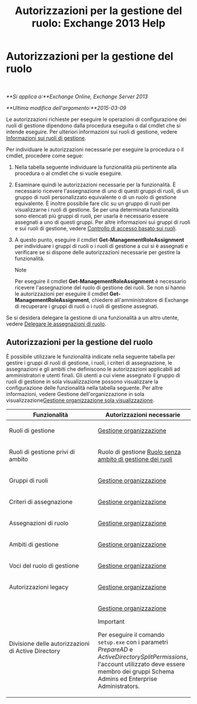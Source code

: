 ﻿---
title: 'Autorizzazioni per la gestione del ruolo: Exchange 2013 Help'
TOCTitle: Autorizzazioni per la gestione del ruolo
ms:assetid: cb9591c4-fbb3-4199-8007-6bbfdfd5a2e9
ms:mtpsurl: https://technet.microsoft.com/it-it/library/Dd638186(v=EXCHG.150)
ms:contentKeyID: 50481696
ms.date: 05/22/2018
mtps_version: v=EXCHG.150
ms.translationtype: MT
---

# Autorizzazioni per la gestione del ruolo

 

_**Si applica a:**Exchange Online, Exchange Server 2013_

_**Ultima modifica dell'argomento:**2015-03-09_

Le autorizzazioni richieste per eseguire le operazioni di configurazione dei ruoli di gestione dipendono dalla procedura eseguita o dal cmdlet che si intende eseguire. Per ulteriori informazioni sui ruoli di gestione, vedere [Informazioni sui ruoli di gestione](understanding-management-roles-exchange-2013-help.md).

Per individuare le autorizzazioni necessarie per eseguire la procedura o il cmdlet, procedere come segue:

1.  Nella tabella seguente individuare la funzionalità più pertinente alla procedura o al cmdlet che si vuole eseguire.

2.  Esaminare quindi le autorizzazioni necessarie per la funzionalità. È necessario ricevere l'assegnazione di uno di questi gruppi di ruoli, di un gruppo di ruoli personalizzato equivalente o di un ruolo di gestione equivalente. È inoltre possibile fare clic su un gruppo di ruoli per visualizzarne i ruoli di gestione. Se per una determinata funzionalità sono elencati più gruppi di ruoli, per usarla è necessario essere assegnati a uno di questi gruppi. Per altre informazioni sui gruppi di ruoli e sui ruoli di gestione, vedere [Controllo di accesso basato sui ruoli](understanding-role-based-access-control-exchange-2013-help.md).

3.  A questo punto, eseguire il cmdlet **Get-ManagementRoleAssignment** per individuare i gruppi di ruoli o i ruoli di gestione a cui si è assegnati e verificare se si dispone delle autorizzazioni necessarie per gestire la funzionalità.
    

    > [!NOTE]
    > Per eseguire il cmdlet <STRONG>Get-ManagementRoleAssignment</STRONG> è necessario ricevere l'assegnazione del ruolo di gestione dei ruoli. Se non si hanno le autorizzazioni per eseguire il cmdlet <STRONG>Get-ManagementRoleAssignment</STRONG>, chiedere all'amministratore di Exchange di recuperare i gruppi di ruoli o i ruoli di gestione assegnati.



Se si desidera delegare la gestione di una funzionalità a un altro utente, vedere [Delegare le assegnazioni di ruolo](delegate-role-assignments-exchange-2013-help.md).

## Autorizzazioni per la gestione del ruolo

È possibile utilizzare le funzionalità indicate nella seguente tabella per gestire i gruppi di ruoli di gestione, i ruoli, i criteri di assegnazione, le assegnazioni e gli ambiti che definiscono le autorizzazioni applicabili ad amministratori e utenti finali. Gli utenti a cui viene assegnato il gruppo di ruoli di gestione in sola visualizzazione possono visualizzare la configurazione delle funzionalità nella tabella seguente. Per altre informazioni, vedere Gestione dell'organizzazione in sola visualizzazione[Gestione organizzazione sola visualizzazione](view-only-organization-management-exchange-2013-help.md).


<table>
<colgroup>
<col style="width: 50%" />
<col style="width: 50%" />
</colgroup>
<thead>
<tr class="header">
<th>Funzionalità</th>
<th>Autorizzazioni necessarie</th>
</tr>
</thead>
<tbody>
<tr class="odd">
<td><p>Ruoli di gestione</p></td>
<td><p><a href="organization-management-exchange-2013-help.md">Gestione organizzazione</a></p></td>
</tr>
<tr class="even">
<td><p>Ruoli di gestione privi di ambito</p></td>
<td><p>Ruolo di gestione <a href="unscoped-role-management-role-exchange-2013-help.md">Ruolo senza ambito di gestione dei ruoli</a></p></td>
</tr>
<tr class="odd">
<td><p>Gruppi di ruoli</p></td>
<td><p><a href="organization-management-exchange-2013-help.md">Gestione organizzazione</a></p></td>
</tr>
<tr class="even">
<td><p>Criteri di assegnazione</p></td>
<td><p><a href="organization-management-exchange-2013-help.md">Gestione organizzazione</a></p></td>
</tr>
<tr class="odd">
<td><p>Assegnazioni di ruolo</p></td>
<td><p><a href="organization-management-exchange-2013-help.md">Gestione organizzazione</a></p></td>
</tr>
<tr class="even">
<td><p>Ambiti di gestione</p></td>
<td><p><a href="organization-management-exchange-2013-help.md">Gestione organizzazione</a></p></td>
</tr>
<tr class="odd">
<td><p>Voci del ruolo di gestione</p></td>
<td><p><a href="organization-management-exchange-2013-help.md">Gestione organizzazione</a></p></td>
</tr>
<tr class="even">
<td><p>Autorizzazioni legacy</p></td>
<td><p><a href="organization-management-exchange-2013-help.md">Gestione organizzazione</a></p></td>
</tr>
<tr class="odd">
<td><p>Divisione delle autorizzazioni di Active Directory</p></td>
<td><p><a href="organization-management-exchange-2013-help.md">Gestione organizzazione</a></p>

> [!IMPORTANT]
> Per eseguire il comando <CODE>setup.exe</CODE> con i parametri <EM>PrepareAD</EM> e <EM>ActiveDirectorySplitPermissions</EM>, l'account utilizzato deve essere membro dei gruppi Schema Admins ed Enterprise Administrators.


</td>
</tr>
</tbody>
</table>

